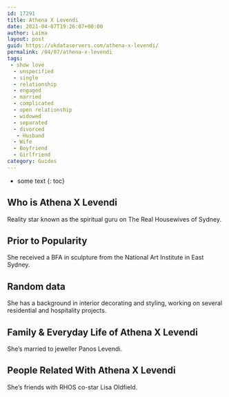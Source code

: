 ```yaml
---
id: 17291
title: Athena X Levendi
date: 2021-04-07T19:26:07+00:00
author: Laima
layout: post
guid: https://ukdataservers.com/athena-x-levendi/
permalink: /04/07/athena-x-levendi
tags:
 - show love
  - unspecified
  - single
  - relationship
  - engaged
  - married
  - complicated
  - open relationship
  - widowed
  - separated
  - divorced
   - Husband
  - Wife
  - Boyfriend
  - Girlfriend
category: Guides
---
```


* some text
{: toc}


## Who is Athena X Levendi
                  
                  
                  
Reality star known as the spiritual guru on The Real Housewives of Sydney.
                  
              
            
              
            
                
                
                
## Prior to Popularity
                  
                  
                  
She received a BFA in sculpture from the National Art Institute in East Sydney.
                  
              
            
              
            
                
                
                
## Random data
                  
                  
                  
She has a background in interior decorating and styling, working on several residential and hospitality projects.
                  
              
            
              
            
                
                
                
## Family & Everyday Life of Athena X Levendi
                  
                  
                  
She&#8217;s married to jeweller Panos Levendi.
                  
              
            
              
            
                
                
                
## People Related With Athena X Levendi
                  
                  
                  
She&#8217;s friends with RHOS co-star Lisa Oldfield.
                  
              
            
              
            
                
              
            
              
              
            
            
              
            
          
          
          